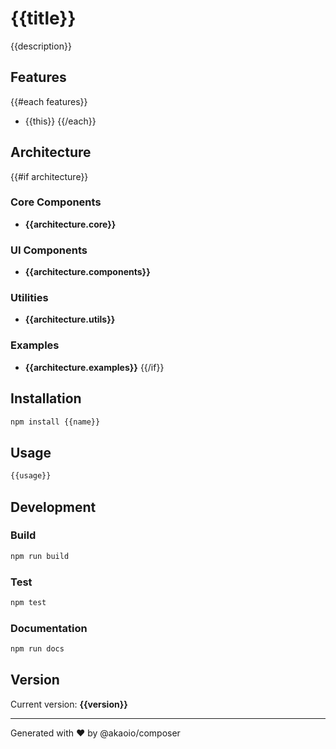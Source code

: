 # {{title}}

{{description}}

## Features

{{#each features}}
- {{this}}
{{/each}}

## Architecture

{{#if architecture}}
### Core Components
- **{{architecture.core}}**

### UI Components  
- **{{architecture.components}}**

### Utilities
- **{{architecture.utils}}**

### Examples
- **{{architecture.examples}}**
{{/if}}

## Installation

```bash
npm install {{name}}
```

## Usage

```typescript
{{usage}}
```

## Development

### Build
```bash
npm run build
```

### Test
```bash
npm test
```

### Documentation
```bash
npm run docs
```

## Version

Current version: **{{version}}**

---

Generated with ❤️ by @akaoio/composer
